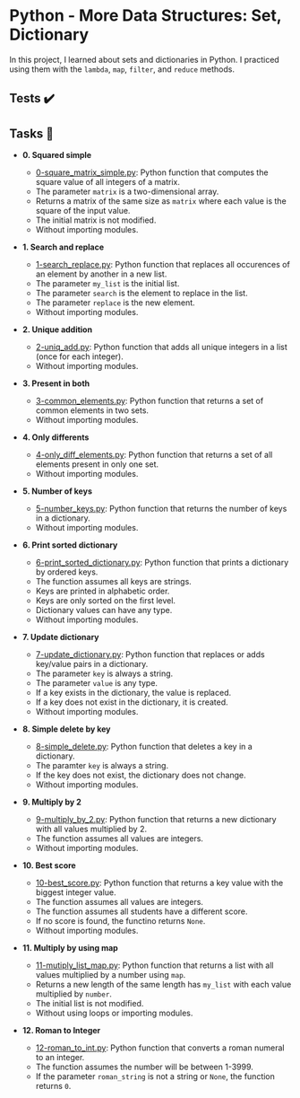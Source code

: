 # Python - More Data Structures: Set, Dictionary

In this project, I learned about sets and dictionaries in Python. I practiced using them
with the `lambda`, `map`, `filter`, and `reduce` methods.

## Tests :heavy_check_mark:

## Tasks :page_with_curl:

* **0. Squared simple**
  * [0-square_matrix_simple.py](./0-square_matrix_simple.py): Python function that computes
  the square value of all integers of a matrix.
  * The parameter `matrix` is a two-dimensional array.
  * Returns a matrix of the same size as `matrix` where each value is the
  square of the input value.
  * The initial matrix is not modified.
  * Without importing modules.

* **1. Search and replace**
  * [1-search_replace.py](./1-search_replace.py): Python function that replaces all occurences
  of an element by another in a new list.
  * The parameter `my_list` is the initial list.
  * The parameter `search` is the element to replace in the list.
  * The parameter `replace` is the new element.
  * Without importing modules.

* **2. Unique addition**
  * [2-uniq_add.py](./2-uniq_add.py): Python function that adds all unique integers in
  a list (once for each integer).
  * Without importing modules.

* **3. Present in both**
  * [3-common_elements.py](./3-common_elements.py): Python function that returns a
  set of common elements in two sets.
  * Without importing modules.

* **4. Only differents**
  * [4-only_diff_elements.py](./4-only_diff_elements.py): Python function that returns a
  set of all elements present in only one set.
  * Without importing modules.

* **5. Number of keys**
  * [5-number_keys.py](./5-number_keys.py): Python function that returns the number of
  keys in a dictionary.
  * Without importing modules.

* **6. Print sorted dictionary**
  * [6-print_sorted_dictionary.py](./6-print_sorted_dictionary.py): Python function that
  prints a dictionary by ordered keys.
  * The function assumes all keys are strings.
  * Keys are printed in alphabetic order.
  * Keys are only sorted on the first level.
  * Dictionary values can have any type.
  * Without importing modules.

* **7. Update dictionary**
  * [7-update_dictionary.py](./7-update_dictionary.py): Python function that replaces or
  adds key/value pairs in a dictionary.
  * The parameter `key` is always a string.
  * The parameter `value` is any type.
  * If a key exists in the dictionary, the value is replaced.
  * If a key does not exist in the dictionary, it is created.
  * Without importing modules.

* **8. Simple delete by key**
  * [8-simple_delete.py](./8-simple_delete.py): Python function that deletes a key
  in a dictionary.
  * The paramter `key` is always a string.
  * If the key does not exist, the dictionary does not change.
  * Without importing modules.

* **9. Multiply by 2**
  * [9-multiply_by_2.py](./9-multiply_by_2.py): Python function that returns a
  new dictionary with all values multiplied by 2.
  * The function assumes all values are integers.
  * Without importing modules.

* **10. Best score**
  * [10-best_score.py](./10-best_score.py): Python function that returns a key value
  with the biggest integer value.
  * The function assumes all values are integers.
  * The function assumes all students have a different score.
  * If no score is found, the functino returns `None`.
  * Without importing modules.

* **11. Multiply by using map**
  * [11-mutiply_list_map.py](./11-multiply_list_map.py): Python function that returns a
  list with all values multiplied by a number using `map`.
  * Returns a new length of the same length has `my_list` with each value
  multiplied by `number`.
  * The initial list is not modified.
  * Without using loops or importing modules.

* **12. Roman to Integer**
  * [12-roman_to_int.py](./12-roman_to_int.py): Python function that converts a roman
  numeral to an integer.
  * The function assumes the number will be between 1-3999.
  * If the parameter `roman_string` is not a string or `None`, the function returns `0`.
